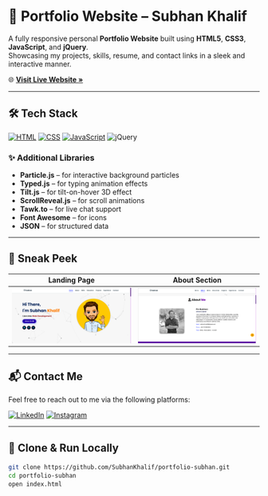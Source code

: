 # 🚀 Portfolio Website – Subhan Khalif

A fully responsive personal **Portfolio Website** built using **HTML5**, **CSS3**, **JavaScript**, and **jQuery**.  
Showcasing my projects, skills, resume, and contact links in a sleek and interactive manner.

🌐 **[Visit Live Website »](https://subhan-khalif-portfolio.vercel.app/)**

---

## 🛠 Tech Stack

[![HTML](https://img.shields.io/badge/HTML5-%23E34F26.svg?style=for-the-badge&logo=html5&logoColor=white)](#)
[![CSS](https://img.shields.io/badge/CSS3-%231572B6.svg?style=for-the-badge&logo=css3&logoColor=white)](#)
[![JavaScript](https://img.shields.io/badge/JavaScript-%23323330.svg?style=for-the-badge&logo=javascript&logoColor=%23F7DF1E)](#)
![jQuery](https://img.shields.io/badge/jQuery-%230769AD.svg?style=for-the-badge&logo=jquery&logoColor=white)

### ✨ Additional Libraries

- **Particle.js** – for interactive background particles
- **Typed.js** – for typing animation effects
- **Tilt.js** – for tilt-on-hover 3D effect
- **ScrollReveal.js** – for scroll animations
- **Tawk.to** – for live chat support
- **Font Awesome** – for icons
- **JSON** – for structured data

---

## 📸 Sneak Peek

| Landing Page | About Section |
|--------------|----------------|
| ![mockup720](assets/images/gitscreenshot/home.png) | ![ss](assets/images/gitscreenshot/about.png) |

---

## 📬 Contact Me

Feel free to reach out to me via the following platforms:

[![LinkedIn](https://img.shields.io/badge/LinkedIn-0077B5?style=for-the-badge&logo=linkedin&logoColor=white)]([https://www.linkedin.com/in/subhan-khalif](https://www.linkedin.com/in/subhan-khalif-8636842a3/))
[![Instagram](https://img.shields.io/badge/Instagram-E4405F?style=for-the-badge&logo=instagram&logoColor=white)]([https://www.instagram.com/subhan.khalif](https://www.instagram.com/subhan_khalif))

---

## 📁 Clone & Run Locally

```bash
git clone https://github.com/SubhanKhalif/portfolio-subhan.git
cd portfolio-subhan
open index.html
